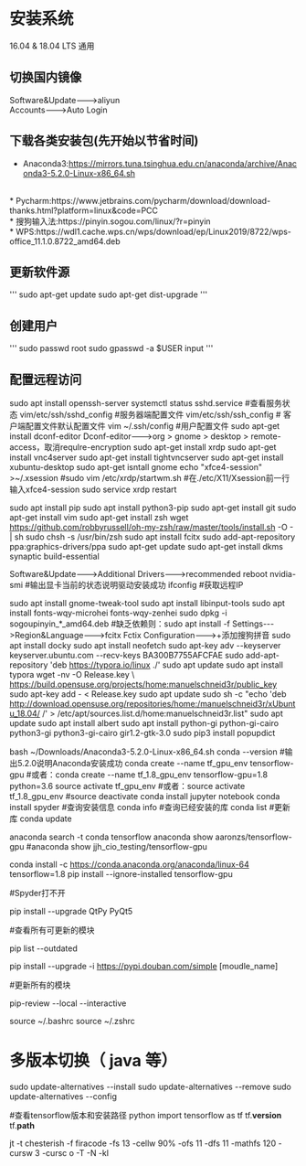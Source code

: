 # 安装系统
16.04 & 18.04 LTS 通用

## 切换国内镜像
Software&Update--->aliyun
</br>
Accounts--->Auto Login

## 下载各类安装包(先开始以节省时间)
* Anaconda3:https://mirrors.tuna.tsinghua.edu.cn/anaconda/archive/Anaconda3-5.2.0-Linux-x86_64.sh
</br>
* Pycharm:https://www.jetbrains.com/pycharm/download/download-thanks.html?platform=linux&code=PCC
</br>
* 搜狗输入法:https://pinyin.sogou.com/linux/?r=pinyin
</br>
* WPS:https://wdl1.cache.wps.cn/wps/download/ep/Linux2019/8722/wps-office_11.1.0.8722_amd64.deb

## 更新软件源
'''
sudo apt-get update
sudo apt-get dist-upgrade
'''

## 创建用户
'''
sudo passwd root
sudo gpasswd -a $USER input
'''

## 配置远程访问

sudo apt install openssh-server
systemctl status sshd.service #查看服务状态
vim/etc/ssh/sshd_config #服务器端配置文件
vim/etc/ssh/ssh_config # 客户端配置文件默认配置文件
vim ~/.ssh/config #用户配置文件
sudo apt-get install dconf-editor
Dconf-editor--->org > gnome > desktop > remote-access，取消requlre-encryption
sudo apt-get install xrdp
sudo apt-get install vnc4server
sudo apt-get install tightvncserver
sudo apt-get install xubuntu-desktop
sudo apt-get isntall gnome
echo "xfce4-session" >~/.xsession
#sudo vim /etc/xrdp/startwm.sh
#在./etc/X11/Xsession前一行输入xfce4-session
sudo service xrdp restart

sudo apt install pip
sudo apt install python3-pip
sudo apt-get install git
sudo apt-get install vim
sudo apt-get install zsh
wget https://github.com/robbyrussell/oh-my-zsh/raw/master/tools/install.sh -O - | sh
sudo chsh -s /usr/bin/zsh
sudo apt install fcitx
sudo add-apt-repository ppa:graphics-drivers/ppa
sudo apt-get update
sudo apt-get install dkms synaptic build-essential

Software&Update--->Additional Drivers--->recommended
reboot
nvidia-smi
#输出显卡当前的状态说明驱动安装成功
ifconfig
#获取远程IP

sudo apt install gnome-tweak-tool
sudo apt install libinput-tools
sudo apt install fonts-wqy-microhei fonts-wqy-zenhei
sudo dpkg -i sogoupinyin_*_amd64.deb
#缺乏依赖则：sudo apt install -f
Settings--->Region&Language--->fcitx
Fctix Configuration--->+添加搜狗拼音
sudo apt install docky
sudo apt install neofetch
sudo apt-key adv --keyserver keyserver.ubuntu.com --recv-keys BA300B7755AFCFAE
sudo add-apt-repository 'deb https://typora.io/linux ./'
sudo apt update
sudo apt install typora
wget -nv -O Release.key \ https://build.opensuse.org/projects/home:manuelschneid3r/public_key
sudo apt-key add - < Release.key
sudo apt update
sudo sh -c "echo 'deb http://download.opensuse.org/repositories/home:/manuelschneid3r/xUbuntu_18.04/ /' > /etc/apt/sources.list.d/home:manuelschneid3r.list"
sudo apt update
sudo apt install albert
sudo apt install python-gi python-gi-cairo python3-gi python3-gi-cairo gir1.2-gtk-3.0
sudo pip3 install popupdict

bash ~/Downloads/Anaconda3-5.2.0-Linux-x86_64.sh
conda --version
#输出5.2.0说明Anaconda安装成功
conda create --name tf_gpu_env tensorflow-gpu
#或者：conda create --name tf_1.8_gpu_env tensorflow-gpu=1.8 python=3.6
source activate tf_gpu_env
#或者：source activate tf_1.8_gpu_env
#source deactivate
conda install jupyter notebook
conda install spyder
#查询安装信息
conda info
#查询已经安装的库
conda list
#更新库
conda update 

anaconda search -t conda tensorflow
anaconda show aaronzs/tensorflow-gpu
#anaconda show jjh_cio_testing/tensorflow-gpu

conda install -c https://conda.anaconda.org/anaconda/linux-64 tensorflow=1.8
pip install --ignore-installed tensorflow-gpu

#Spyder打不开

pip install --upgrade QtPy PyQt5

#查看所有可更新的模块

pip list --outdated

pip install --upgrade -i https://pypi.douban.com/simple [moudle_name]

#更新所有的模块

pip-review --local --interactive

source ~/.bashrc
source ~/.zshrc

# 多版本切换（ java 等）

sudo update-alternatives --install <link> <name> <path> <priority>
sudo update-alternatives --remove <name> <path>
sudo update-alternatives --config <name>

#查看tensorflow版本和安装路径
python
import tensorflow as tf
tf.__version__
tf.__path__

jt -t chesterish -f firacode -fs 13 -cellw 90% -ofs 11 -dfs 11 -mathfs 120 -cursw 3 -cursc o -T -N -kl
